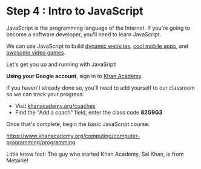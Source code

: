 # Step 4 : Intro to JavaScript

JavaScript is the programming language of the Internet. If you're going to become a software developer, you'll need to learn JavaScript.

We can use JavaScript to build [dynamic websites](https://en.wikipedia.org/wiki/Dynamic_web_page), [cool mobile apps](http://ionicframework.com/), and [awesome video games](http://www.phaser.io/).

Let's get you up and running with JavaSript!

**Using your Google account**, sign in to [Khan Academy](https://www.khanacademy.org/login?continue=%2Fcomputing%2Fcomputer-programming%2Fprogramming#).

If you haven't already done so, you'll need to add yourself to our classroom so we can track your progress:

* Visit [khanacademy.org/coaches](khanacademy.org/coaches)
* Find the "Add a coach" field, enter the class code **82G9G3**

Once that's complete, begin the basic JavaScript course:

https://www.khanacademy.org/computing/computer-programming/programming

Little know fact: The guy who started Khan Academy, Sal Khan, is from Metairie!